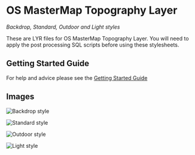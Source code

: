 # OS MasterMap Topography Layer
*Backdrop, Standard, Outdoor and Light styles*

These are LYR files for OS MasterMap Topography Layer. You will need to apply the post processing SQL scripts before using these stylesheets.

## Getting Started Guide

For help and advice please see the [Getting Started Guide](https://github.com/OrdnanceSurvey/OSMM-Topography-Layer-stylesheets/blob/master/Getting%20Started%20Guide%20-%20Styling%20OSMM%20Topography%20Layer.pdf)

## Images

![Backdrop style](https://raw.githubusercontent.com/OrdnanceSurvey/OSMM-Topography-Layer-stylesheets/master/Schema%20version%209/Stylesheets/ESRI%20stylesheets%20(LYR)/images/Backdrop-1.png)

![Standard style](https://raw.githubusercontent.com/OrdnanceSurvey/OSMM-Topography-Layer-stylesheets/master/Schema%20version%209/Stylesheets/ESRI%20stylesheets%20(LYR)/images/Standard-1.png)

![Outdoor style](https://raw.githubusercontent.com/OrdnanceSurvey/OSMM-Topography-Layer-stylesheets/master/Schema%20version%209/Stylesheets/ESRI%20stylesheets%20(LYR)/images/Outdoor-1.png)

![Light style](https://raw.githubusercontent.com/OrdnanceSurvey/OSMM-Topography-Layer-stylesheets/master/Schema%20version%209/Stylesheets/ESRI%20stylesheets%20(LYR)/images/Light-1.png)
